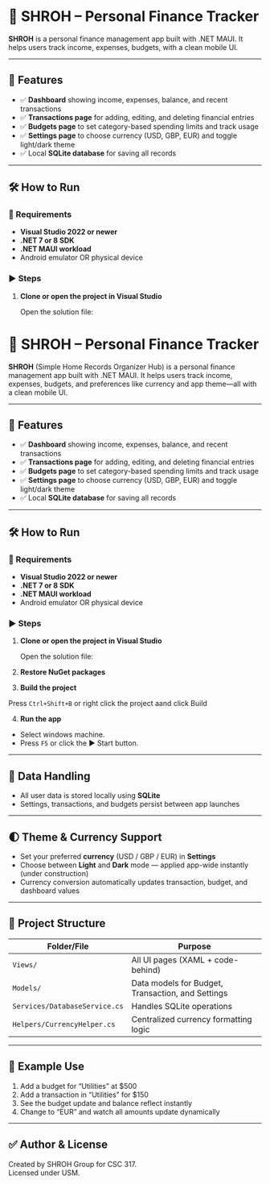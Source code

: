 # 💸 SHROH – Personal Finance Tracker

**SHROH** is a personal finance management app built with .NET MAUI. It helps users track income, expenses, budgets, with a clean mobile UI.

---

## 📱 Features

- ✅ **Dashboard** showing income, expenses, balance, and recent transactions
- ✅ **Transactions page** for adding, editing, and deleting financial entries
- ✅ **Budgets page** to set category-based spending limits and track usage
- ✅ **Settings page** to choose currency (USD, GBP, EUR) and toggle light/dark theme
- ✅ Local **SQLite database** for saving all records

---

## 🛠️ How to Run

### 🔧 Requirements

- **Visual Studio 2022 or newer**
- **.NET 7 or 8 SDK**
- **.NET MAUI workload**
- Android emulator OR physical device

### ▶️ Steps

1. **Clone or open the project in Visual Studio**

   Open the solution file:

# 💸 SHROH – Personal Finance Tracker

**SHROH** (Simple Home Records Organizer Hub) is a personal finance management app built with .NET MAUI. It helps users track income, expenses, budgets, and preferences like currency and app theme—all with a clean mobile UI.

---

## 📱 Features

- ✅ **Dashboard** showing income, expenses, balance, and recent transactions
- ✅ **Transactions page** for adding, editing, and deleting financial entries
- ✅ **Budgets page** to set category-based spending limits and track usage
- ✅ **Settings page** to choose currency (USD, GBP, EUR) and toggle light/dark theme
- ✅ Local **SQLite database** for saving all records

---

## 🛠️ How to Run

### 🔧 Requirements

- **Visual Studio 2022 or newer**
- **.NET 7 or 8 SDK**
- **.NET MAUI workload**
- Android emulator OR physical device

### ▶️ Steps

1. **Clone or open the project in Visual Studio**

   Open the solution file:

2. **Restore NuGet packages**


3. **Build the project**

  Press `Ctrl+Shift+B` or right click the project aand click Build


4. **Run the app**

- Select windows machine.
- Press `F5` or click the ▶️ Start button.

---

## 💾 Data Handling

- All user data is stored locally using **SQLite**
- Settings, transactions, and budgets persist between app launches

---

## 🌓 Theme & Currency Support

- Set your preferred **currency** (USD / GBP / EUR) in **Settings**
- Choose between **Light** and **Dark** mode — applied app-wide instantly (under construction)
- Currency conversion automatically updates transaction, budget, and dashboard values

---

## 📂 Project Structure

| Folder/File | Purpose |
|-------------|---------|
| `Views/` | All UI pages (XAML + code-behind) |
| `Models/` | Data models for Budget, Transaction, and Settings |
| `Services/DatabaseService.cs` | Handles SQLite operations |
| `Helpers/CurrencyHelper.cs` | Centralized currency formatting logic |

---

## 🧪 Example Use

1. Add a budget for “Utilities” at $500
2. Add a transaction in “Utilities” for $150
3. See the budget update and balance reflect instantly
4. Change to “EUR” and watch all amounts update dynamically

---

## ✅ Author & License

Created by SHROH Group for CSC 317.  
Licensed under USM.





